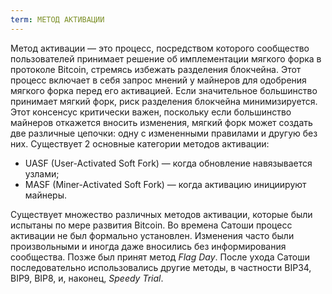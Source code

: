 ```yaml
---
term: МЕТОД АКТИВАЦИИ
---
```


Метод активации — это процесс, посредством которого сообщество пользователей принимает решение об имплементации мягкого форка в протоколе Bitcoin, стремясь избежать разделения блокчейна. Этот процесс включает в себя запрос мнений у майнеров для одобрения мягкого форка перед его активацией. Если значительное большинство принимает мягкий форк, риск разделения блокчейна минимизируется. Этот консенсус критически важен, поскольку если большинство майнеров откажется вносить изменения, мягкий форк может создать две различные цепочки: одну с измененными правилами и другую без них. Существует 2 основные категории методов активации:
* UASF (User-Activated Soft Fork) — когда обновление навязывается узлами;
* MASF (Miner-Activated Soft Fork) — когда активацию инициируют майнеры.

Существует множество различных методов активации, которые были испытаны по мере развития Bitcoin. Во времена Сатоши процесс активации не был формально установлен. Изменения часто были произвольными и иногда даже вносились без информирования сообщества. Позже был принят метод *Flag Day*. После ухода Сатоши последовательно использовались другие методы, в частности BIP34, BIP9, BIP8, и, наконец, *Speedy Trial*.